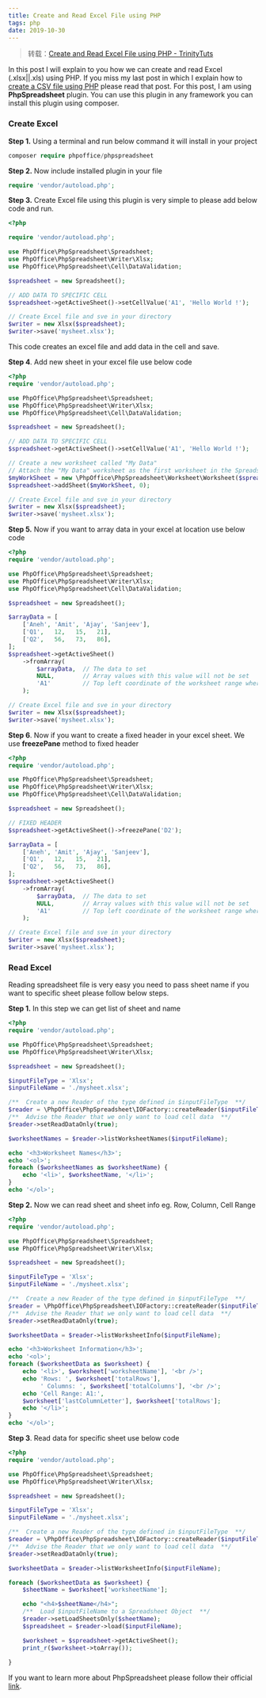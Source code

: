 ```yaml
---
title: Create and Read Excel File using PHP
tags: php
date: 2019-10-30
---
```


> 转载：[Create and Read Excel File using PHP - TrinityTuts](https://trinitytuts.com/create-and-read-excel-file-using-php/)

In this post I will explain to you how we can create and read Excel (.xlsx||.xls) using PHP. If you miss my last post in which I explain how to [create a CSV file using PHP](https://trinitytuts.com/create-csv-and-excel-using-php/) please read that post. For this post, I am using **PhpSpreadsheet** plugin. You can use this plugin in any framework you can install this plugin using composer.

### Create Excel

**Step 1.** Using a terminal and run below command it will install in your project

```php
composer require phpoffice/phpspreadsheet
```

**Step 2.** Now include installed plugin in your file

```php
require 'vendor/autoload.php';
```

**Step 3.** Create Excel file using this plugin is very simple to please add below code and run.

```php
<?php

require 'vendor/autoload.php';

use PhpOffice\PhpSpreadsheet\Spreadsheet;
use PhpOffice\PhpSpreadsheet\Writer\Xlsx;
use PhpOffice\PhpSpreadsheet\Cell\DataValidation;

$spreadsheet = new Spreadsheet();

// ADD DATA TO SPECIFIC CELL
$spreadsheet->getActiveSheet()->setCellValue('A1', 'Hello World !');

// Create Excel file and sve in your directory
$writer = new Xlsx($spreadsheet);
$writer->save('mysheet.xlsx');
```

This code creates an excel file and add data in the cell and save.

**Step 4**. Add new sheet in your excel file use below code

```php
<?php
require 'vendor/autoload.php';

use PhpOffice\PhpSpreadsheet\Spreadsheet;
use PhpOffice\PhpSpreadsheet\Writer\Xlsx;
use PhpOffice\PhpSpreadsheet\Cell\DataValidation;

$spreadsheet = new Spreadsheet();

// ADD DATA TO SPECIFIC CELL
$spreadsheet->getActiveSheet()->setCellValue('A1', 'Hello World !');

// Create a new worksheet called "My Data"
// Attach the "My Data" worksheet as the first worksheet in the Spreadsheet object
$myWorkSheet = new \PhpOffice\PhpSpreadsheet\Worksheet\Worksheet($spreadsheet, 'My Data');
$spreadsheet->addSheet($myWorkSheet, 0);

// Create Excel file and sve in your directory
$writer = new Xlsx($spreadsheet);
$writer->save('mysheet.xlsx');
```

**Step 5.** Now if you want to array data in your excel at location use below code

```php
<?php
require 'vendor/autoload.php';

use PhpOffice\PhpSpreadsheet\Spreadsheet;
use PhpOffice\PhpSpreadsheet\Writer\Xlsx;
use PhpOffice\PhpSpreadsheet\Cell\DataValidation;

$spreadsheet = new Spreadsheet();

$arrayData = [
    ['Aneh', 'Amit', 'Ajay', 'Sanjeev'],
    ['Q1',   12,   15,   21],
    ['Q2',   56,   73,   86],
];
$spreadsheet->getActiveSheet()
    ->fromArray(
        $arrayData,  // The data to set
        NULL,        // Array values with this value will not be set
        'A1'         // Top left coordinate of the worksheet range where
    );

// Create Excel file and sve in your directory
$writer = new Xlsx($spreadsheet);
$writer->save('mysheet.xlsx');
```

**Step 6**. Now if you want to create a fixed header in your excel sheet. We use **freezePane** method to fixed header

```php
<?php
require 'vendor/autoload.php';

use PhpOffice\PhpSpreadsheet\Spreadsheet;
use PhpOffice\PhpSpreadsheet\Writer\Xlsx;
use PhpOffice\PhpSpreadsheet\Cell\DataValidation;

$spreadsheet = new Spreadsheet();

// FIXED HEADER
$spreadsheet->getActiveSheet()->freezePane('D2');

$arrayData = [
    ['Aneh', 'Amit', 'Ajay', 'Sanjeev'],
    ['Q1',   12,   15,   21],
    ['Q2',   56,   73,   86],
];
$spreadsheet->getActiveSheet()
    ->fromArray(
        $arrayData,  // The data to set
        NULL,        // Array values with this value will not be set
        'A1'         // Top left coordinate of the worksheet range where
    );

// Create Excel file and sve in your directory
$writer = new Xlsx($spreadsheet);
$writer->save('mysheet.xlsx');
```

### Read Excel

Reading spreadsheet file is very easy you need to pass sheet name if you want to specific sheet please follow below steps.

**Step 1.** In this step we can get list of sheet and name

```php
<?php
require 'vendor/autoload.php';

use PhpOffice\PhpSpreadsheet\Spreadsheet;
use PhpOffice\PhpSpreadsheet\Writer\Xlsx;

$spreadsheet = new Spreadsheet();

$inputFileType = 'Xlsx';
$inputFileName = './mysheet.xlsx';

/**  Create a new Reader of the type defined in $inputFileType  **/
$reader = \PhpOffice\PhpSpreadsheet\IOFactory::createReader($inputFileType);
/**  Advise the Reader that we only want to load cell data  **/
$reader->setReadDataOnly(true);

$worksheetNames = $reader->listWorksheetNames($inputFileName);

echo '<h3>Worksheet Names</h3>';
echo '<ol>';
foreach ($worksheetNames as $worksheetName) {
    echo '<li>', $worksheetName, '</li>';
}
echo '</ol>';
```

**Step 2.** Now we can read sheet and sheet info eg. Row, Column, Cell Range

```php
<?php
require 'vendor/autoload.php';

use PhpOffice\PhpSpreadsheet\Spreadsheet;
use PhpOffice\PhpSpreadsheet\Writer\Xlsx;

$spreadsheet = new Spreadsheet();

$inputFileType = 'Xlsx';
$inputFileName = './mysheet.xlsx';

/**  Create a new Reader of the type defined in $inputFileType  **/
$reader = \PhpOffice\PhpSpreadsheet\IOFactory::createReader($inputFileType);
/**  Advise the Reader that we only want to load cell data  **/
$reader->setReadDataOnly(true);

$worksheetData = $reader->listWorksheetInfo($inputFileName);

echo '<h3>Worksheet Information</h3>';
echo '<ol>';
foreach ($worksheetData as $worksheet) {
    echo '<li>', $worksheet['worksheetName'], '<br />';
    echo 'Rows: ', $worksheet['totalRows'],
         ' Columns: ', $worksheet['totalColumns'], '<br />';
    echo 'Cell Range: A1:',
    $worksheet['lastColumnLetter'], $worksheet['totalRows'];
    echo '</li>';
}
echo '</ol>';
```

**Step 3**. Read data for specific sheet use below code

```php
<?php
require 'vendor/autoload.php';

use PhpOffice\PhpSpreadsheet\Spreadsheet;
use PhpOffice\PhpSpreadsheet\Writer\Xlsx;

$spreadsheet = new Spreadsheet();

$inputFileType = 'Xlsx';
$inputFileName = './mysheet.xlsx';

/**  Create a new Reader of the type defined in $inputFileType  **/
$reader = \PhpOffice\PhpSpreadsheet\IOFactory::createReader($inputFileType);
/**  Advise the Reader that we only want to load cell data  **/
$reader->setReadDataOnly(true);

$worksheetData = $reader->listWorksheetInfo($inputFileName);

foreach ($worksheetData as $worksheet) {
    $sheetName = $worksheet['worksheetName'];

    echo "<h4>$sheetName</h4>";
    /**  Load $inputFileName to a Spreadsheet Object  **/
    $reader->setLoadSheetsOnly($sheetName);
    $spreadsheet = $reader->load($inputFileName);

    $worksheet = $spreadsheet->getActiveSheet();
    print_r($worksheet->toArray());
    
}
```

If you want to learn more about PhpSpreadsheet please follow their official [link](https://phpspreadsheet.readthedocs.io/).